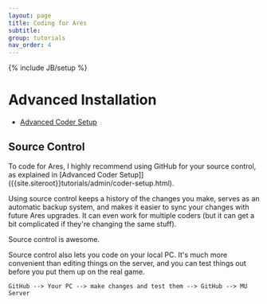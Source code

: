 ```yaml
---
layout: page
title: Coding for Ares
subtitle: 
group: tutorials
nav_order: 4
---
```

{% include JB/setup %}

# Advanced Installation

* [Advanced Coder Setup]({{site.siteroot}}tutorials/admin/coder-setup.html)


## Source Control

To code for Ares, I highly recommend using GitHub for your source control, as explained in [Advanced Coder Setup]]({{site.siteroot}}tutorials/admin/coder-setup.html).

Using source control keeps a history of the changes you make, serves as an automatic backup system, and makes it easier to sync your changes with future Ares upgrades.  It can even work for multiple coders (but it can get a bit complicated if they're changing the same stuff).

Source control is awesome.

Source control also lets you code on your local PC.  It's much more convenient than editing things on the server, and you can test things out before you put them up on the real game.

    GitHub --> Your PC --> make changes and test them --> GitHub --> MU Server